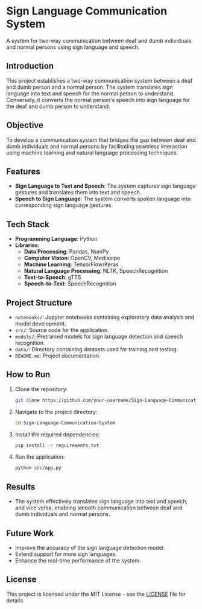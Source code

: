 # Sign Language Communication System

A system for two-way communication between deaf and dumb individuals and normal persons using sign language and speech.

## Introduction

This project establishes a two-way communication system between a deaf and dumb person and a normal person. The system translates sign language into text and speech for the normal person to understand. Conversely, it converts the normal person's speech into sign language for the deaf and dumb person to understand.

## Objective

To develop a communication system that bridges the gap between deaf and dumb individuals and normal persons by facilitating seamless interaction using machine learning and natural language processing techniques.

## Features

- **Sign Language to Text and Speech**: The system captures sign language gestures and translates them into text and speech.
- **Speech to Sign Language**: The system converts spoken language into corresponding sign language gestures.

## Tech Stack

- **Programming Language**: Python
- **Libraries**:
  - **Data Processing**: Pandas, NumPy
  - **Computer Vision**: OpenCV, Mediapipe
  - **Machine Learning**: TensorFlow/Keras
  - **Natural Language Processing**: NLTK, SpeechRecognition
  - **Text-to-Speech**: gTTS
  - **Speech-to-Text**: SpeechRecognition

## Project Structure

- `notebooks/`: Jupyter notebooks containing exploratory data analysis and model development.
- `src/`: Source code for the application.
- `models/`: Pretrained models for sign language detection and speech recognition.
- `data/`: Directory containing datasets used for training and testing.
- `README.md`: Project documentation.

## How to Run

1. Clone the repository:
    ```bash
    git clone https://github.com/your-username/Sign-Language-Communication-System.git
    ```
2. Navigate to the project directory:
    ```bash
    cd Sign-Language-Communication-System
    ```
3. Install the required dependencies:
    ```bash
    pip install -r requirements.txt
    ```
4. Run the application:
    ```bash
    python src/app.py
    ```

## Results

- The system effectively translates sign language into text and speech, and vice versa, enabling smooth communication between deaf and dumb individuals and normal persons.

## Future Work

- Improve the accuracy of the sign language detection model.
- Extend support for more sign languages.
- Enhance the real-time performance of the system.

## License

This project is licensed under the MIT License - see the [LICENSE](LICENSE) file for details.

